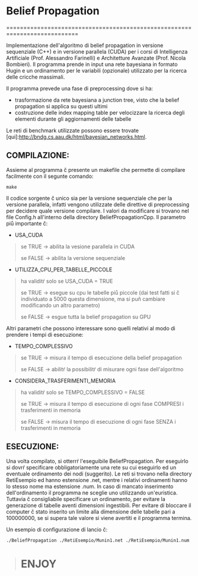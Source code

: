 # Belief Propagation 
===========================================================================

Implementazione dell'algoritmo di belief propagation in versione sequenziale (C++) e in versione parallela (CUDA)
per i corsi di Intelligenza Artificiale (Prof. Alessandro Farinelli) e Architetture Avanzate (Prof. Nicola Bombieri).
Il programma prende in input una rete bayesiana in formato Hugin e un ordinamento per le variabili (opzionale) utilizzato per la ricerca delle cricche massimali.


Il programma prevede una fase di preprocessing dove si ha:
- trasformazione da rete bayesiana a junction tree, visto che la belief propagation si applica su questi ultimi
- costruzione delle index mapping table per velocizzare la ricerca degli elementi durante gli aggiornamenti delle tabelle

Le reti di benchmark utilizzate possono essere trovate 
[qui]:http://bndg.cs.aau.dk/html/bayesian_networks.html.
 

## COMPILAZIONE:

Assieme al programma č presente un makefile che permette di compilare facilmente con il segunte comando:

    make

Il codice sorgente č unico sia per la versione sequenziale che per la versione parallela,
infatti vengono utilizzate delle direttive di preprocessing per decidere quale versione compilare.
I valori da modificare si trovano nel file Config.h all'interno della directory BeliefPropagationCpp.
Il parametro piů importante č:

- USA_CUDA
>	se TRUE  -> abilita la vesione parallela in CUDA
>
>	se FALSE -> abilita la versione sequenziale

- UTILIZZA_CPU_PER_TABELLE_PICCOLE
>	ha validitŕ solo se USA_CUDA = TRUE
>
>	se TRUE -> esegue su cpu le tabelle piů piccole (dai test fatti si č individuato a 5000 questa dimensione, ma si puň cambiare modificando un altro parametro)
>
>	se FALSE -> esgue tutta la belief propagation su GPU

Altri parametri che possono interessare sono quelli relativi al modo di prendere i tempi di esecuzione:

- TEMPO_COMPLESSIVO
>	se TRUE  -> misura il tempo di esecuzione della belief propagation
>
>	se FALSE -> abilitŕ la possibilitŕ di misurare ogni fase dell'algoritmo

- CONSIDERA_TRASFERIMENTI_MEMORIA
>	ha validitŕ solo se TEMPO_COMPLESSIVO = FALSE
>
>	se TRUE  -> misura il tempo di esecuzione di ogni fase COMPRESI i trasferimenti in memoria
>
>	se FALSE -> misura il tempo di esecuzione di ogni fase SENZA i trasferimenti in memoria


## ESECUZIONE:

Una volta compilato, si otterrŕ l'eseguibile BeliefPropagation.
Per eseguirlo si dovrŕ specificare obbligatoriamente una rete su cui eseguirlo ed un eventuale ordinamento dei nodi (suggerito).
Le reti si trovano nella directory RetiEsempio ed hanno estensione .net, mentre i relativi ordinamenti hanno lo stesso nome ma estensione .num.
In caso di mancato inserimento dell'ordinamento il programma ne sceglie uno utilizzando un'euristica. Tuttavia č consigliabile specificare un ordinamento, per evitare la generazione di tabelle aventi dimensioni ingestibili.
Per evitare di bloccare il computer č stato inserito un limite alla dimensione delle tabelle pari a 100000000, se si supera tale valore si viene avertiti e il programma termina.

Un esempio di configurazione di lancio č:

	./BeliefPropagation ./RetiEsempio/Munin1.net ./RetiEsempio/Munin1.num
	
> # ENJOY